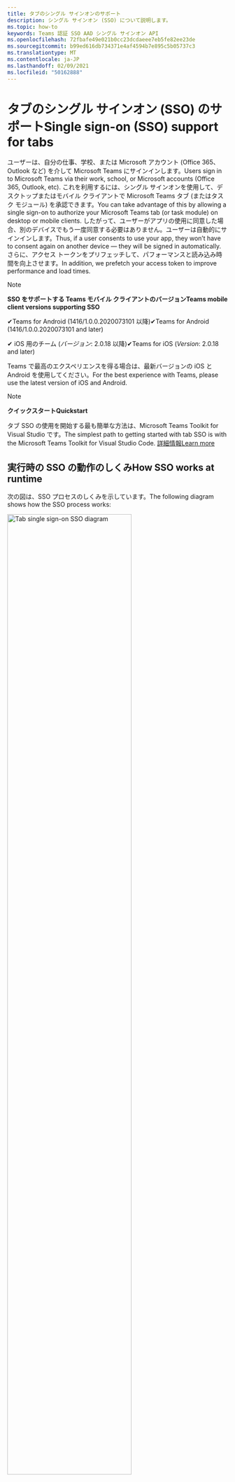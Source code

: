 ```yaml
---
title: タブのシングル サインオンのサポート
description: シングル サインオン (SSO) について説明します。
ms.topic: how-to
keywords: Teams 認証 SSO AAD シングル サインオン API
ms.openlocfilehash: 72fbafe49e021b0cc23dcdaeee7eb5fe82ee23de
ms.sourcegitcommit: b99ed616db734371e4af4594b7e895c5b05737c3
ms.translationtype: MT
ms.contentlocale: ja-JP
ms.lasthandoff: 02/09/2021
ms.locfileid: "50162888"
---
```

# <a name="single-sign-on-sso-support-for-tabs"></a><span data-ttu-id="4f61b-104">タブのシングル サインオン (SSO) のサポート</span><span class="sxs-lookup"><span data-stu-id="4f61b-104">Single sign-on (SSO) support for tabs</span></span>

<span data-ttu-id="4f61b-105">ユーザーは、自分の仕事、学校、または Microsoft アカウント (Office 365、Outlook など) を介して Microsoft Teams にサインインします。</span><span class="sxs-lookup"><span data-stu-id="4f61b-105">Users sign in to Microsoft Teams via their work, school, or Microsoft accounts (Office 365, Outlook, etc).</span></span> <span data-ttu-id="4f61b-106">これを利用するには、シングル サインオンを使用して、デスクトップまたはモバイル クライアントで Microsoft Teams タブ (またはタスク モジュール) を承認できます。</span><span class="sxs-lookup"><span data-stu-id="4f61b-106">You can take advantage of this by allowing a single sign-on to authorize your Microsoft Teams tab (or task module) on desktop or mobile clients.</span></span> <span data-ttu-id="4f61b-107">したがって、ユーザーがアプリの使用に同意した場合、別のデバイスでもう一度同意する必要はありません。ユーザーは自動的にサインインします。</span><span class="sxs-lookup"><span data-stu-id="4f61b-107">Thus, if a user consents to use your app, they won’t have to consent again on another device — they will be signed in automatically.</span></span> <span data-ttu-id="4f61b-108">さらに、アクセス トークンをプリフェッチして、パフォーマンスと読み込み時間を向上させます。</span><span class="sxs-lookup"><span data-stu-id="4f61b-108">In addition, we prefetch your access token to improve performance and load times.</span></span>

> [!NOTE]
> <span data-ttu-id="4f61b-109">**SSO をサポートする Teams モバイル クライアントのバージョン**</span><span class="sxs-lookup"><span data-stu-id="4f61b-109">**Teams mobile client versions supporting SSO**</span></span>  
>
> <span data-ttu-id="4f61b-110">✔Teams for Android (1416/1.0.0.2020073101 以降)</span><span class="sxs-lookup"><span data-stu-id="4f61b-110">✔Teams for Android (1416/1.0.0.2020073101 and later)</span></span>
>
> <span data-ttu-id="4f61b-111">✔ iOS 用のチーム (_バージョン_: 2.0.18 以降)</span><span class="sxs-lookup"><span data-stu-id="4f61b-111">✔Teams for iOS (_Version_: 2.0.18 and later)</span></span>  
>
> <span data-ttu-id="4f61b-112">Teams で最高のエクスペリエンスを得る場合は、最新バージョンの iOS と Android を使用してください。</span><span class="sxs-lookup"><span data-stu-id="4f61b-112">For the best experience with Teams, please use the latest version of iOS and Android.</span></span>

> [!NOTE]
> <span data-ttu-id="4f61b-113">**クイックスタート**</span><span class="sxs-lookup"><span data-stu-id="4f61b-113">**Quickstart**</span></span>  
>
> <span data-ttu-id="4f61b-114">タブ SSO の使用を開始する最も簡単な方法は、Microsoft Teams Toolkit for Visual Studio です。</span><span class="sxs-lookup"><span data-stu-id="4f61b-114">The simplest path to getting started with tab SSO is with the Microsoft Teams Toolkit for Visual Studio Code.</span></span> [<span data-ttu-id="4f61b-115">詳細情報</span><span class="sxs-lookup"><span data-stu-id="4f61b-115">Learn more</span></span>](../../../toolkit/visual-studio-code-tab-sso.md)

## <a name="how-sso-works-at-runtime"></a><span data-ttu-id="4f61b-116">実行時の SSO の動作のしくみ</span><span class="sxs-lookup"><span data-stu-id="4f61b-116">How SSO works at runtime</span></span>

<span data-ttu-id="4f61b-117">次の図は、SSO プロセスのしくみを示しています。</span><span class="sxs-lookup"><span data-stu-id="4f61b-117">The following diagram shows how the SSO process works:</span></span>

<!-- markdownlint-disable MD033 -->
<img src="~/assets/images/tabs/tabs-sso-diagram.png" alt="Tab single sign-on SSO diagram" width="75%"/>

1. <span data-ttu-id="4f61b-118">タブでは、JavaScript 呼び出しが実行されます `getAuthToken()` 。</span><span class="sxs-lookup"><span data-stu-id="4f61b-118">In the tab, a JavaScript call is made to `getAuthToken()`.</span></span> <span data-ttu-id="4f61b-119">これにより、タブ アプリケーションの認証トークンを取得する必要があります。</span><span class="sxs-lookup"><span data-stu-id="4f61b-119">This tells Teams to obtain an authentication token for the tab application.</span></span>
2. <span data-ttu-id="4f61b-120">現在のユーザーが初めてタブ アプリケーションを使用する場合は、同意を求める要求プロンプト (同意が必要な場合) またはステップ アップ認証 (2 要素認証など) の処理を求めるプロンプトが表示されます。</span><span class="sxs-lookup"><span data-stu-id="4f61b-120">If this is the first time the current user has used your tab application, there will be a request prompt to consent (if consent is required) or to handle step-up authentication (such as two-factor authentication).</span></span>
3. <span data-ttu-id="4f61b-121">Teams は、現在のユーザーの Azure AD エンドポイントにタブ アプリケーション トークンを要求します。</span><span class="sxs-lookup"><span data-stu-id="4f61b-121">Teams requests the tab application token from the Azure AD endpoint for the current user.</span></span>
4. <span data-ttu-id="4f61b-122">Azure AD Teams アプリケーションにタブ アプリケーション トークンを送信します。</span><span class="sxs-lookup"><span data-stu-id="4f61b-122">Azure AD sends the tab application token to the Teams application.</span></span>
5. <span data-ttu-id="4f61b-123">Teams は、呼び出しによって返される結果オブジェクトの一部としてタブ にタブ アプリケーション トークンを送信 `getAuthToken()` します。</span><span class="sxs-lookup"><span data-stu-id="4f61b-123">Teams sends the tab application token to the tab as part of the result object returned by the `getAuthToken()` call.</span></span>
6. <span data-ttu-id="4f61b-124">トークンは、JavaScript を使用してタブ アプリケーションで解析され、ユーザーの電子メール アドレスなどの必要な情報を抽出します。</span><span class="sxs-lookup"><span data-stu-id="4f61b-124">The token will be parsed in the tab application, via JavaScript, to extract the needed information, such as the user's email address.</span></span>

> [!NOTE]
> <span data-ttu-id="4f61b-125">The is only valid for consenting to a `getAuthToken()` limited set of user-level APIs — email, profile, offline_access and OpenId — and not for further Microsoft Graph scopes such as or `User.Read` `Mail.Read` .</span><span class="sxs-lookup"><span data-stu-id="4f61b-125">The `getAuthToken()` is only valid for consenting to a limited set of user-level APIs — email, profile, offline_access and OpenId — and not for further Microsoft Graph scopes such as `User.Read` or `Mail.Read`.</span></span> <span data-ttu-id="4f61b-126">追加の Graph スコープが必要な場合に推奨される回避策については、このドキュメントの最後にあるセクション [を参照してください](#apps-that-require-additional-microsoft-graph-scopes)。</span><span class="sxs-lookup"><span data-stu-id="4f61b-126">See our section at the end of this document for suggested workarounds if you require [additional Graph scopes](#apps-that-require-additional-microsoft-graph-scopes).</span></span>

<span data-ttu-id="4f61b-127">SSO API は、Web コンテンツを埋め [込むタスク モジュール](../../../task-modules-and-cards/what-are-task-modules.md) でも機能します。</span><span class="sxs-lookup"><span data-stu-id="4f61b-127">The SSO API will also work in [Task Modules](../../../task-modules-and-cards/what-are-task-modules.md) that embed web content.</span></span>

## <a name="develop-an-sso-microsoft-teams-tab"></a><span data-ttu-id="4f61b-128">SSO Microsoft Teams タブを開発する</span><span class="sxs-lookup"><span data-stu-id="4f61b-128">Develop an SSO Microsoft Teams tab</span></span>

<span data-ttu-id="4f61b-129">このセクションでは、SSO を使用する Teams タブの作成に関連するタスクについて説明します。</span><span class="sxs-lookup"><span data-stu-id="4f61b-129">This section describes the tasks involved in creating a Teams tab that uses SSO.</span></span> <span data-ttu-id="4f61b-130">ここでは、これらのタスクについて、言語とフレームワークに依存しないタスクについて説明します。</span><span class="sxs-lookup"><span data-stu-id="4f61b-130">These tasks are described here are language- and framework-agnostic.</span></span>

### <a name="1-create-your-azure-active-directory-azure-ad-application"></a><span data-ttu-id="4f61b-131">1. Azure Active Directory (Azure AD) アプリケーションを作成する</span><span class="sxs-lookup"><span data-stu-id="4f61b-131">1. Create your Azure Active Directory (Azure AD) application</span></span>

#### <a name="registering-your-application-in-theazure-ad-portal-overview"></a><span data-ttu-id="4f61b-132">Azure AD[ポータルでのアプリケーションの登録の](https://azure.microsoft.com/features/azure-portal/) 概要:</span><span class="sxs-lookup"><span data-stu-id="4f61b-132">Registering your application in the[Azure AD portal](https://azure.microsoft.com/features/azure-portal/) overview:</span></span>

1. <span data-ttu-id="4f61b-133">Azure AD [アプリケーション ID を取得します](/azure/active-directory/develop/howto-create-service-principal-portal#get-values-for-signing-in)。</span><span class="sxs-lookup"><span data-stu-id="4f61b-133">Get your [Azure AD Application ID](/azure/active-directory/develop/howto-create-service-principal-portal#get-values-for-signing-in).</span></span>
2. <span data-ttu-id="4f61b-134">アプリケーションが Azure AD エンドポイントと、必要に応じて Microsoft Graph に必要なアクセス許可を指定します。</span><span class="sxs-lookup"><span data-stu-id="4f61b-134">Specify the permissions that your application needs for the Azure AD endpoint and, optionally, Microsoft Graph.</span></span>
3. <span data-ttu-id="4f61b-135">Teams[のデスクトップ、Web、](/azure/active-directory/develop/howto-create-service-principal-portal#configure-access-policies-on-resources)およびモバイル アプリケーションのアクセス許可を付与します。</span><span class="sxs-lookup"><span data-stu-id="4f61b-135">[Grant permissions](/azure/active-directory/develop/howto-create-service-principal-portal#configure-access-policies-on-resources) for Teams desktop, web, and mobile applications.</span></span>
4. <span data-ttu-id="4f61b-136">[範囲の追加] ボタンを選択して Teams を事前承認し、開くパネルで、スコープ `access_as_user` 名として **入力します**。</span><span class="sxs-lookup"><span data-stu-id="4f61b-136">Pre-authorize Teams by selecting the **Add a scope** button and in the panel that opens, enter `access_as_user` as the **Scope name**.</span></span>

> [!NOTE]
> <span data-ttu-id="4f61b-137">次の重要な制限に注意する必要があります。</span><span class="sxs-lookup"><span data-stu-id="4f61b-137">There are some important restrictions you should be aware of:</span></span>
>
> * <span data-ttu-id="4f61b-138">ユーザー レベルの Microsoft Graph API のアクセス許可 (メール、プロファイル、offline_access、OpenId など) のみをサポートしています。</span><span class="sxs-lookup"><span data-stu-id="4f61b-138">We only support user-level Microsoft Graph API permissions, i.e., email, profile, offline_access, OpenId.</span></span> <span data-ttu-id="4f61b-139">他の Microsoft Graph スコープ (またはなど) にアクセスする必要がある場合は、このドキュメントの最後にある推奨 `User.Read` `Mail.Read` される回避策を参照してください。 [](#apps-that-require-additional-microsoft-graph-scopes)</span><span class="sxs-lookup"><span data-stu-id="4f61b-139">If you need access to other Microsoft Graph scopes (such as `User.Read` or `Mail.Read`), see our [recommended workaround](#apps-that-require-additional-microsoft-graph-scopes) at the end of this documentation.</span></span>
> * <span data-ttu-id="4f61b-140">アプリケーションのドメイン名は、Azure AD アプリケーションに登録したドメイン名と同じ名前にすることが重要です。</span><span class="sxs-lookup"><span data-stu-id="4f61b-140">It's important that your application's domain name is the same as the domain name you've registering for your Azure AD application.</span></span>
> * <span data-ttu-id="4f61b-141">現在、アプリごとに複数のドメインはサポートされていません。</span><span class="sxs-lookup"><span data-stu-id="4f61b-141">We don't currently support multiple domains per app.</span></span>
> * <span data-ttu-id="4f61b-142">ドメインが一般的すぎるため、セキュリティ上のリスクが生じ得るアプリケーション `azurewebsites.net` はサポートされていません。</span><span class="sxs-lookup"><span data-stu-id="4f61b-142">We don't support applications that use the `azurewebsites.net` domain because it is too common and may be a security risk.</span></span> <span data-ttu-id="4f61b-143">ただし、この制限を積極的に削除する必要があります。</span><span class="sxs-lookup"><span data-stu-id="4f61b-143">However, we're actively seeking to remove this restriction.</span></span>

#### <a name="registering-your-app-through-the-azure-active-directory-portal-in-depth"></a><span data-ttu-id="4f61b-144">Azure Active Directory ポータルを使用してアプリを登録する方法について詳細に説明します。</span><span class="sxs-lookup"><span data-stu-id="4f61b-144">Registering your app through the Azure Active Directory portal in-depth:</span></span>

1. <span data-ttu-id="4f61b-145">Azure Active Directory アプリ登録ポータルに [新しいアプリケーションを登録](https://go.microsoft.com/fwlink/?linkid=2083908) します。</span><span class="sxs-lookup"><span data-stu-id="4f61b-145">Register a new application in the [Azure Active Directory – App Registrations](https://go.microsoft.com/fwlink/?linkid=2083908) portal.</span></span>
2. <span data-ttu-id="4f61b-146">[ **新しい登録] を** 選択し、[アプリケーションの *登録] ページで* 次の値を設定します。</span><span class="sxs-lookup"><span data-stu-id="4f61b-146">Select **New Registration** and on the *register an application page*, set following values:</span></span>
    * <span data-ttu-id="4f61b-147">アプリ **名に** 名前を設定します。</span><span class="sxs-lookup"><span data-stu-id="4f61b-147">Set **name** to your app name.</span></span>
    * <span data-ttu-id="4f61b-148">サポートされている **アカウントの種類を選択** する (任意のアカウントの種類が機能します) ¹</span><span class="sxs-lookup"><span data-stu-id="4f61b-148">Choose the **supported account types** (any account type will work) ¹</span></span>
    * <span data-ttu-id="4f61b-149">**[リダイレクト URI]** を空のままにします。</span><span class="sxs-lookup"><span data-stu-id="4f61b-149">Leave **Redirect URI** empty.</span></span>
    * <span data-ttu-id="4f61b-150">**[登録]** を選択します。</span><span class="sxs-lookup"><span data-stu-id="4f61b-150">Choose **Register**.</span></span>
3. <span data-ttu-id="4f61b-151">概要ページで、アプリケーション **(クライアント) ID をコピーして保存します**。</span><span class="sxs-lookup"><span data-stu-id="4f61b-151">On the overview page, copy and save the **Application (client) ID**.</span></span> <span data-ttu-id="4f61b-152">後で Teams アプリケーション マニフェストを更新するときに必要になります。</span><span class="sxs-lookup"><span data-stu-id="4f61b-152">You’ll need it later when updating your Teams application manifest.</span></span>
4. <span data-ttu-id="4f61b-153">[**管理**] で [**API の公開**] を選択します。</span><span class="sxs-lookup"><span data-stu-id="4f61b-153">Under **Manage**, select **Expose an API**.</span></span> 
5. <span data-ttu-id="4f61b-154">[Set] リンク **を** 選択して、アプリケーション ID URI を次の形式で生成します `api://{AppID}` 。</span><span class="sxs-lookup"><span data-stu-id="4f61b-154">Select the **Set** link to generate the Application ID URI in the form of `api://{AppID}`.</span></span> <span data-ttu-id="4f61b-155">二重スラッシュと GUID の間に完全修飾ドメイン名 (末尾にスラッシュ "/" を付加) を挿入します。</span><span class="sxs-lookup"><span data-stu-id="4f61b-155">Insert your fully qualified domain name (with a forward slash "/" appended to the end) between the double forward slashes and the GUID.</span></span> <span data-ttu-id="4f61b-156">ID 全体は次の形式である `api://fully-qualified-domain-name.com/{AppID}` 必要があります。</span><span class="sxs-lookup"><span data-stu-id="4f61b-156">The entire ID should have the form of: `api://fully-qualified-domain-name.com/{AppID}` ²</span></span>
    * <span data-ttu-id="4f61b-157">例: `api://subdomain.example.com/00000000-0000-0000-0000-000000000000` .</span><span class="sxs-lookup"><span data-stu-id="4f61b-157">ex: `api://subdomain.example.com/00000000-0000-0000-0000-000000000000`.</span></span>
    
    <span data-ttu-id="4f61b-158">完全修飾ドメイン名は、アプリが提供される人間が読み取り可能なドメイン名です。</span><span class="sxs-lookup"><span data-stu-id="4f61b-158">The fully qualified domain name is the human readable domain name from which your app is served.</span></span> <span data-ttu-id="4f61b-159">ngrok などのトンネリング サービスを使用している場合は、ngrok サブドメインが変更されるたびにこの値を更新する必要があります。</span><span class="sxs-lookup"><span data-stu-id="4f61b-159">If you are using a tunneling service such as ngrok, you will need to update     this value whenever your ngrok subdomain changes.</span></span> 
6. <span data-ttu-id="4f61b-160">**[Scope の追加]** ボタンをクリックします。</span><span class="sxs-lookup"><span data-stu-id="4f61b-160">Select the **Add a scope** button.</span></span> <span data-ttu-id="4f61b-161">開いたパネルで、**[スコープ名]** として `access_as_user` を入力します。</span><span class="sxs-lookup"><span data-stu-id="4f61b-161">In the panel that opens, enter `access_as_user` as the **Scope name**.</span></span>
7. <span data-ttu-id="4f61b-162">同意 **できるユーザーを設定** する `Admins and users`</span><span class="sxs-lookup"><span data-stu-id="4f61b-162">Set **Who can consent?** to `Admins and users`</span></span>
8. <span data-ttu-id="4f61b-163">管理者とユーザーの同意のプロンプトを構成するためのフィールドに、範囲に適した値を入力 `access_as_user` します。</span><span class="sxs-lookup"><span data-stu-id="4f61b-163">Fill in the fields for configuring the admin and user consent prompts with values that are appropriate for the `access_as_user` scope:</span></span>
    * <span data-ttu-id="4f61b-164">**管理者の同意のタイトル:** Teams はユーザーのプロファイルにアクセスできます。</span><span class="sxs-lookup"><span data-stu-id="4f61b-164">**Admin consent title:** Teams can access the user’s profile.</span></span>
    * <span data-ttu-id="4f61b-165">**管理者の同意の説明**: Teams がアプリの Web API を現在のユーザーとして呼び出すのを許可します。</span><span class="sxs-lookup"><span data-stu-id="4f61b-165">**Admin consent description**: Allows Teams to call the app’s web APIs as the current user.</span></span>
    * <span data-ttu-id="4f61b-166">**ユーザーの同意のタイトル**: Teams はユーザー プロファイルにアクセスし、ユーザーに代わって要求を行うことができます。</span><span class="sxs-lookup"><span data-stu-id="4f61b-166">**User consent title**: Teams can access the user profile and make requests on the user's behalf.</span></span>
    * <span data-ttu-id="4f61b-167">**ユーザーの同意の説明:** Teams がユーザーと同じ権限でこのアプリの API を呼び出すのを有効にする。</span><span class="sxs-lookup"><span data-stu-id="4f61b-167">**User consent description:** Enable Teams to call this app’s APIs with the same rights as the user.</span></span>
9. <span data-ttu-id="4f61b-168">[状態 **] が [有効** ] **に設定されている**</span><span class="sxs-lookup"><span data-stu-id="4f61b-168">Ensure that **State** is set to **Enabled**</span></span>
10. <span data-ttu-id="4f61b-169">[範囲の **追加] ボタンを** 選択して保存する</span><span class="sxs-lookup"><span data-stu-id="4f61b-169">Select the **Add scope** button to save</span></span> 
    * <span data-ttu-id="4f61b-170">テキスト フィールドの下に **表示されるスコープ** 名のドメイン部分は、前の手順で設定したアプリケーション **ID** URI と自動的に一致し、末尾に追加 `/access_as_user` されます。</span><span class="sxs-lookup"><span data-stu-id="4f61b-170">The domain part of the **Scope name** displayed just below the text field should automatically match the **Application ID** URI set in the previous step, with `/access_as_user` appended to the end:</span></span>
        * `api://subdomain.example.com/00000000-0000-0000-0000-000000000000/access_as_user`
11. <span data-ttu-id="4f61b-171">[ **承認済みクライアント アプリケーション** ] セクションで、アプリの Web アプリケーションに対して承認するアプリケーションを特定します。</span><span class="sxs-lookup"><span data-stu-id="4f61b-171">In the **Authorized client applications** section, identify the applications that you want to authorize for your app’s web application.</span></span> <span data-ttu-id="4f61b-172">[クライアント *アプリケーションの追加] を選択します*。</span><span class="sxs-lookup"><span data-stu-id="4f61b-172">Select *Add a client application*.</span></span> <span data-ttu-id="4f61b-173">次の各クライアント ID を入力し、前の手順で作成した承認済みスコープを選択します。</span><span class="sxs-lookup"><span data-stu-id="4f61b-173">Enter each of the following client IDs and select the authorized scope you created in the previous step:</span></span>
    * <span data-ttu-id="4f61b-174">`1fec8e78-bce4-4aaf-ab1b-5451cc387264` (Teams モバイル/デスクトップ アプリケーション)</span><span class="sxs-lookup"><span data-stu-id="4f61b-174">`1fec8e78-bce4-4aaf-ab1b-5451cc387264` (Teams mobile/desktop application)</span></span>
    * <span data-ttu-id="4f61b-175">`5e3ce6c0-2b1f-4285-8d4b-75ee78787346` (Teams Web アプリケーション)</span><span class="sxs-lookup"><span data-stu-id="4f61b-175">`5e3ce6c0-2b1f-4285-8d4b-75ee78787346` (Teams web application)</span></span>
12. <span data-ttu-id="4f61b-176">API の **アクセス許可に移動します**。</span><span class="sxs-lookup"><span data-stu-id="4f61b-176">Navigate to **API Permissions**.</span></span> <span data-ttu-id="4f61b-177">[Microsoft Graph *委任されたアクセス* 許可のアクセス許可の追加] を選択し、Microsoft Graph API から次のアクセス  >    >  許可を追加します。</span><span class="sxs-lookup"><span data-stu-id="4f61b-177">Select *Add a permission* > *Microsoft Graph* > *Delegated permissions*, then add the following permissions from Microsoft Graph API:</span></span>
    * <span data-ttu-id="4f61b-178">User.Read (既定で有効)</span><span class="sxs-lookup"><span data-stu-id="4f61b-178">User.Read (enabled by default)</span></span>
    * <span data-ttu-id="4f61b-179">メール</span><span class="sxs-lookup"><span data-stu-id="4f61b-179">email</span></span>
    * <span data-ttu-id="4f61b-180">offline_access</span><span class="sxs-lookup"><span data-stu-id="4f61b-180">offline_access</span></span>
    * <span data-ttu-id="4f61b-181">OpenId</span><span class="sxs-lookup"><span data-stu-id="4f61b-181">OpenId</span></span>
    * <span data-ttu-id="4f61b-182">profile</span><span class="sxs-lookup"><span data-stu-id="4f61b-182">profile</span></span>

13. <span data-ttu-id="4f61b-183">[認証] に **移動します**</span><span class="sxs-lookup"><span data-stu-id="4f61b-183">Navigate to **Authentication**</span></span>

    <span data-ttu-id="4f61b-184">アプリに IT 管理者の同意が与えされていない場合、ユーザーは初めてアプリを使用する場合に同意する必要があります。</span><span class="sxs-lookup"><span data-stu-id="4f61b-184">If an app hasn't been granted IT admin consent, users will have to provide consent the first time they use an app.</span></span>

    <span data-ttu-id="4f61b-185">リダイレクト URI を設定します。</span><span class="sxs-lookup"><span data-stu-id="4f61b-185">Set a redirect URI:</span></span>
    * <span data-ttu-id="4f61b-186">[プラットフォーム **の追加] を選択します**。</span><span class="sxs-lookup"><span data-stu-id="4f61b-186">Select **Add a platform**.</span></span>
    * <span data-ttu-id="4f61b-187">Web を **選択します**。</span><span class="sxs-lookup"><span data-stu-id="4f61b-187">Select **web**.</span></span>
    * <span data-ttu-id="4f61b-188">アプリの **リダイレクト URI** を入力します。</span><span class="sxs-lookup"><span data-stu-id="4f61b-188">Enter the **redirect URI** for your app.</span></span> <span data-ttu-id="4f61b-189">これは、暗黙的な許可フローが成功するとユーザーがリダイレクトされるページです。</span><span class="sxs-lookup"><span data-stu-id="4f61b-189">This will be the page where a successful implicit grant flow will redirect the user.</span></span> <span data-ttu-id="4f61b-190">これは、手順 5 で入力した完全修飾ドメイン名と、認証応答を送信する API ルートと同じ名前です。</span><span class="sxs-lookup"><span data-stu-id="4f61b-190">This will be same fully qualified domain name that you entered in step 5 followed by the API route where a authentication response should be sent.</span></span> <span data-ttu-id="4f61b-191">Teams のサンプルを実行している場合は、次のようになります。 `https://subdomain.example.com/auth-end`</span><span class="sxs-lookup"><span data-stu-id="4f61b-191">If you are following any of the Teams samples, this will be: `https://subdomain.example.com/auth-end`</span></span>

    <span data-ttu-id="4f61b-192">次に、次のボックスをオンにして、暗黙的な許可を有効にします。</span><span class="sxs-lookup"><span data-stu-id="4f61b-192">Next, enable implicit grant by checking the following boxes:</span></span>  
    <span data-ttu-id="4f61b-193">✔ ID トークン</span><span class="sxs-lookup"><span data-stu-id="4f61b-193">✔ ID Token</span></span>  
    <span data-ttu-id="4f61b-194">✔ アクセス トークン</span><span class="sxs-lookup"><span data-stu-id="4f61b-194">✔ Access Token</span></span>  
    
<span data-ttu-id="4f61b-195">おめでとうございます。</span><span class="sxs-lookup"><span data-stu-id="4f61b-195">Congratulations!</span></span> <span data-ttu-id="4f61b-196">タブ SSO アプリを続行するには、アプリ登録の前提条件が完了しています。</span><span class="sxs-lookup"><span data-stu-id="4f61b-196">You have completed the app registration prerequisites to proceed with your tab SSO app.</span></span>     

> [!NOTE]
>
> * <span data-ttu-id="4f61b-197">¹ Azure AD アプリが Teams で認証要求を行っているのと同じテナントに登録されている場合、ユーザーは同意を求められなく、アクセス トークンがすぐ付与されます。</span><span class="sxs-lookup"><span data-stu-id="4f61b-197">¹ If your Azure AD app is registered in the _same_ tenant where you're making an authentication request in Teams, the user won't be asked to consent and will be granted an access token right away.</span></span> <span data-ttu-id="4f61b-198">ユーザーがこれらのアクセス許可に同意する必要があるのは、Azure ADアプリが別のテナントに登録されている場合のみです。</span><span class="sxs-lookup"><span data-stu-id="4f61b-198">Users only need to consent to these permissions if the Azure AD app is registered in a different tenant.</span></span>
> * <span data-ttu-id="4f61b-199">ドメインが既に所有され、自分が所有者であることを示すエラーが表示された場合は、「クイック スタート [: Azure Active Directory](/azure/active-directory/fundamentals/add-custom-domain) にカスタム ドメイン名を追加してドメインを登録し、上記の手順 5 を繰り返します。</span><span class="sxs-lookup"><span data-stu-id="4f61b-199">² If you get an error stating that the domain is already owned and you are the owner, follow the procedure at [Quickstart: Add a custom domain name to Azure Active Directory](/azure/active-directory/fundamentals/add-custom-domain) to register the domain, and then repeat step 5, above.</span></span> <span data-ttu-id="4f61b-200">(このエラーは、Office 365 テナンシーで管理者の資格情報でサインインしていない場合にも発生します)。</span><span class="sxs-lookup"><span data-stu-id="4f61b-200">(This error can also occur if you aren't signed in with Admin credentials in the Office 365 tenancy).</span></span>
> * <span data-ttu-id="4f61b-201">返されたアクセス トークンで UPN (ユーザー プリンシパル名) を受信していない場合は、Azure AD[](https://docs.microsoft.com/azure/active-directory/develop/active-directory-optional-claims)でオプションのクレームとして追加できます。</span><span class="sxs-lookup"><span data-stu-id="4f61b-201">If you are not receiving the UPN (User Principal Name) in the returned access token, you can add it as an [optional claim](https://docs.microsoft.com/azure/active-directory/develop/active-directory-optional-claims) in Azure AD.</span></span>

### <a name="2-update-your-microsoft-teams-application-manifest"></a><span data-ttu-id="4f61b-202">2. Microsoft Teams アプリケーション マニフェストを更新する</span><span class="sxs-lookup"><span data-stu-id="4f61b-202">2. Update your Microsoft Teams application manifest</span></span>

<span data-ttu-id="4f61b-203">Microsoft Teams マニフェストに新しいプロパティを追加します。</span><span class="sxs-lookup"><span data-stu-id="4f61b-203">Add new properties to your Microsoft Teams manifest:</span></span>

* <span data-ttu-id="4f61b-204">**WebApplicationInfo** - 次の要素の親。</span><span class="sxs-lookup"><span data-stu-id="4f61b-204">**WebApplicationInfo** - The parent of the following elements:</span></span>

> [!div class="checklist"]
> * <span data-ttu-id="4f61b-205">**id** - アプリケーションのクライアント ID。</span><span class="sxs-lookup"><span data-stu-id="4f61b-205">**id** - The client ID of the application.</span></span> <span data-ttu-id="4f61b-206">これは、Azure AD にアプリケーションを登録する一環として取得したアプリケーション ID です。</span><span class="sxs-lookup"><span data-stu-id="4f61b-206">This is the application ID that you obtained as part of registering the application with Azure AD.</span></span>
>* <span data-ttu-id="4f61b-207">**resource** - アプリケーションのドメインとサブドメイン。</span><span class="sxs-lookup"><span data-stu-id="4f61b-207">**resource** - The domain and subdomain of your application.</span></span> <span data-ttu-id="4f61b-208">これは、上記の手順 6 で作成するときに登録した URI (プロトコルを含む `api://` ) `scope` と同じです。</span><span class="sxs-lookup"><span data-stu-id="4f61b-208">This is the same URI (including the `api://` protocol) that you registered when creating your `scope` in step 6 above.</span></span> <span data-ttu-id="4f61b-209">リソースにパスを `access_as_user` 含めてはならない。</span><span class="sxs-lookup"><span data-stu-id="4f61b-209">You shouldn't include the `access_as_user` path in your resource.</span></span> <span data-ttu-id="4f61b-210">この URI のドメイン部分は、Teams アプリケーション マニフェストの URL で使用される任意のサブドメインを含むドメインと一致する必要があります。</span><span class="sxs-lookup"><span data-stu-id="4f61b-210">The domain part of this URI should match the domain, including any subdomains, used in the URLs of your Teams application manifest.</span></span>

```json
"webApplicationInfo": {
  "id": "00000000-0000-0000-0000-000000000000",
  "resource": "api://subdomain.example.com/00000000-0000-0000-0000-000000000000"
}
```

> [!NOTE]
>
>* <span data-ttu-id="4f61b-211">AAD アプリのリソースは、通常、サイト URL のルートと appID (例: ) です `api://subdomain.example.com/00000000-0000-0000-0000-000000000000` 。</span><span class="sxs-lookup"><span data-stu-id="4f61b-211">The resource for an AAD app will usually be the root of its site URL and the appID (e.g. `api://subdomain.example.com/00000000-0000-0000-0000-000000000000`).</span></span> <span data-ttu-id="4f61b-212">また、この値を使用して、要求が同じドメインから送信されるのを確認します。</span><span class="sxs-lookup"><span data-stu-id="4f61b-212">We also use this value to ensure your request is coming from the same domain.</span></span> <span data-ttu-id="4f61b-213">したがって、タブのドメインがリソース プロパティと同 `contentURL` じドメインを使用する必要があります。</span><span class="sxs-lookup"><span data-stu-id="4f61b-213">Therefore, make sure that the `contentURL` for your tab uses the same domains as your resource property.</span></span>
>* <span data-ttu-id="4f61b-214">フィールドを実装するには、マニフェスト バージョン 1.5 以上を使用する必要 `webApplicationInfo` があります。</span><span class="sxs-lookup"><span data-stu-id="4f61b-214">You need to use manifest version 1.5 or higher to implement the `webApplicationInfo` field.</span></span>

### <a name="3-get-an-authentication-token-from-your-client-side-code"></a><span data-ttu-id="4f61b-215">3. クライアント側コードから認証トークンを取得する</span><span class="sxs-lookup"><span data-stu-id="4f61b-215">3. Get an authentication token from your client-side code</span></span>

<span data-ttu-id="4f61b-216">認証 API は次のように表示されます。</span><span class="sxs-lookup"><span data-stu-id="4f61b-216">Here's what the authentication API looks like:</span></span>

```javascript
var authTokenRequest = {
  successCallback: function(result) { console.log("Success: " + result); },
  failureCallback: function(error) { console.log("Failure: " + error); }
};
microsoftTeams.authentication.getAuthToken(authTokenRequest);
```

<span data-ttu-id="4f61b-217">(ユーザー レベルのアクセス許可に対して) 呼び出しを行い、追加のユーザーの同意が必要な場合は、追加の同意を許可するダイアログがユーザーに `getAuthToken` 表示されます。</span><span class="sxs-lookup"><span data-stu-id="4f61b-217">When you call `getAuthToken` - and additional user consent is required (for user-level permissions) - we will show a dialog to the user encouraging them to grant additional consent.</span></span> 

<span data-ttu-id="4f61b-218">成功コールバックでアクセス トークンを受信したら、アクセス トークンをデコードして、そのトークンに関連付けられているクレームを表示できます。</span><span class="sxs-lookup"><span data-stu-id="4f61b-218">Once you've received the access token in the success callback you can decode the access token to view the claims associated with that token.</span></span> <span data-ttu-id="4f61b-219">(必要に応じて、アクセス トークンを手動でコピー/貼り付け[](https://jwt.io/)(コンテンツを検査するJWT.ioツールなど) に貼り付けます。</span><span class="sxs-lookup"><span data-stu-id="4f61b-219">(Optionally, you can manually copy/paste the access token into a tool such as [JWT.io](https://jwt.io/) to inspect its contents).</span></span> <span data-ttu-id="4f61b-220">返されたアクセス トークンで UPN (ユーザー プリンシパル名) を受信していない場合は、Azure AD[](https://docs.microsoft.com/azure/active-directory/develop/active-directory-optional-claims)でオプションのクレームとして追加できます。</span><span class="sxs-lookup"><span data-stu-id="4f61b-220">If you are not receiving the UPN (User Principal Name) in the returned access token, you can add it as an [optional claim](https://docs.microsoft.com/azure/active-directory/develop/active-directory-optional-claims) in Azure AD.</span></span>

<p>
    <img src="~/assets/images/tabs/tabs-sso-prompt.png" alt="Tab single sign-on SSO dialog prompt" width="75%"/>
</p>

## <a name="code-sample"></a><span data-ttu-id="4f61b-221">コード サンプル</span><span class="sxs-lookup"><span data-stu-id="4f61b-221">Code sample</span></span>

|<span data-ttu-id="4f61b-222">**サンプルの名前**</span><span class="sxs-lookup"><span data-stu-id="4f61b-222">**Sample name**</span></span>|<span data-ttu-id="4f61b-223">**説明**</span><span class="sxs-lookup"><span data-stu-id="4f61b-223">**Description**</span></span>|<span data-ttu-id="4f61b-224">**C#**</span><span class="sxs-lookup"><span data-stu-id="4f61b-224">**C#**</span></span>|<span data-ttu-id="4f61b-225">**TypeScript**</span><span class="sxs-lookup"><span data-stu-id="4f61b-225">**TypeScript**</span></span>|
|---------------|---------------|------|--------------|
| <span data-ttu-id="4f61b-226">タブ SSO</span><span class="sxs-lookup"><span data-stu-id="4f61b-226">Tab SSO</span></span> |<span data-ttu-id="4f61b-227">タブ用の Microsoft Teams サンプル アプリ Azure AD SSO</span><span class="sxs-lookup"><span data-stu-id="4f61b-227">Microsoft Teams sample app for tabs Azure AD SSO</span></span>| [<span data-ttu-id="4f61b-228">View</span><span class="sxs-lookup"><span data-stu-id="4f61b-228">View</span></span>](https://github.com/OfficeDev/Microsoft-Teams-Samples/tree/main/samples/tab-sso/csharp)|<span data-ttu-id="4f61b-229">[表示](https://github.com/OfficeDev/Microsoft-Teams-Samples/blob/main/samples/tab-sso/nodejs)、</span><span class="sxs-lookup"><span data-stu-id="4f61b-229">[View](https://github.com/OfficeDev/Microsoft-Teams-Samples/blob/main/samples/tab-sso/nodejs),</span></span> </br>[<span data-ttu-id="4f61b-230">Teams Toolkit</span><span class="sxs-lookup"><span data-stu-id="4f61b-230">Teams Toolkit</span></span>](../../../toolkit/visual-studio-code-tab-sso.md)|

## <a name="known-limitations"></a><span data-ttu-id="4f61b-231">既知の制限事項</span><span class="sxs-lookup"><span data-stu-id="4f61b-231">Known Limitations</span></span>

### <a name="apps-that-require-additional-microsoft-graph-scopes"></a><span data-ttu-id="4f61b-232">追加の Microsoft Graph スコープが必要なアプリ</span><span class="sxs-lookup"><span data-stu-id="4f61b-232">Apps that require additional Microsoft Graph Scopes</span></span>

<span data-ttu-id="4f61b-233">SSO の現在の実装では、他の API (User.Read や Mail.Read など) ではなく、ユーザー レベルのアクセス許可 (電子メール、プロファイル、offline_access、OpenId) に対する同意のみを付与します。</span><span class="sxs-lookup"><span data-stu-id="4f61b-233">Our current implementation for SSO only grants consent for user-level permissions — email, profile, offline_access, OpenId — not for other APIs (such as User.Read or Mail.Read).</span></span> <span data-ttu-id="4f61b-234">アプリにさらに Microsoft Graph スコープが必要な場合は、いくつかの有効な回避策を次に示します。</span><span class="sxs-lookup"><span data-stu-id="4f61b-234">If your app needs further Microsoft Graph scopes, here are some enabling workarounds:</span></span>

#### <a name="tenant-admin-consent"></a><span data-ttu-id="4f61b-235">テナント管理者の同意</span><span class="sxs-lookup"><span data-stu-id="4f61b-235">Tenant Admin Consent</span></span>

<span data-ttu-id="4f61b-236">最も簡単な方法は、テナント管理者に組織の代わりに事前同意を得る方法です。</span><span class="sxs-lookup"><span data-stu-id="4f61b-236">The simplest approach is to get a tenant admin to pre-consent on behalf of the organization.</span></span> <span data-ttu-id="4f61b-237">つまり、ユーザーはこれらのスコープに同意する必要がならないので、Azure AD の代理フローを使用してトークン サーバー側を自由に交換 [できます](/azure/active-directory/develop/v1-oauth2-on-behalf-of-flow)。</span><span class="sxs-lookup"><span data-stu-id="4f61b-237">This means users won’t have to consent to these scopes and you can then be free to exchange the token server side using Azure AD’s [on-behalf-of flow](/azure/active-directory/develop/v1-oauth2-on-behalf-of-flow).</span></span> <span data-ttu-id="4f61b-238">この回避策は、内部の業務アプリケーションでは許容されますが、テナント管理者の承認に依存できないサードパーティの開発者には十分ではない可能性があります。</span><span class="sxs-lookup"><span data-stu-id="4f61b-238">This workaround is acceptable for internal line-of-business applications but may not be enough for third-party developers who may not be able to rely on tenant admin approval.</span></span>

<span data-ttu-id="4f61b-239">(テナント管理者として) 組織の代わりに同意する簡単な方法は、次にアクセスする方法です。</span><span class="sxs-lookup"><span data-stu-id="4f61b-239">A simple way of consenting on behalf of an organization (as a tenant admin) is to visit:</span></span>

* `https://login.microsoftonline.com/common/adminconsent?client_id=<AAD_App_ID>`

#### <a name="asking-for-additional-consent-using-the-auth-api"></a><span data-ttu-id="4f61b-240">Auth API を使用して追加の同意を求める</span><span class="sxs-lookup"><span data-stu-id="4f61b-240">Asking for additional consent using the Auth API</span></span>

<span data-ttu-id="4f61b-241">追加の Microsoft Graph スコープを取得するためのもう 1 つのアプローチは、既存の Web ベースの [Azure AD](~/tabs/how-to/authentication/auth-tab-aad.md#navigate-to-the-authorization-page-from-your-popup-page) 認証アプローチを使用して同意ダイアログを表示する方法です。この認証方法では、Azure AD 同意ダイアログが表示されます。</span><span class="sxs-lookup"><span data-stu-id="4f61b-241">Another approach for getting additional Microsoft Graph scopes is to present a consent dialog using our existing [web-based Azure AD authentication approach](~/tabs/how-to/authentication/auth-tab-aad.md#navigate-to-the-authorization-page-from-your-popup-page) which involves popping up an Azure AD consent dialog.</span></span> <span data-ttu-id="4f61b-242">いくつかの追加機能があります。</span><span class="sxs-lookup"><span data-stu-id="4f61b-242">There are some notable additions:</span></span>

1. <span data-ttu-id="4f61b-243">取得するトークンは、追加の Microsoft Graph API にアクセスするために `getAuthToken()` 、Azure AD [on-behalf-of フロー](/azure/active-directory/develop/v2-oauth2-on-behalf-of-flow) を使用してサーバー側で交換する必要があります。</span><span class="sxs-lookup"><span data-stu-id="4f61b-243">The token retrieved using `getAuthToken()` needs to be exchanged server-side using Azure AD [on-behalf-of flow](/azure/active-directory/develop/v2-oauth2-on-behalf-of-flow) to get access to those additional Microsoft Graph APIs.</span></span>
    * <span data-ttu-id="4f61b-244">この交換には必ず v2 Microsoft Graph エンドポイントを使用してください。</span><span class="sxs-lookup"><span data-stu-id="4f61b-244">Be sure to use the v2 Microsoft Graph endpoint for this exchange</span></span>
2. <span data-ttu-id="4f61b-245">Exchange が失敗した場合、Azure AD無効な付与例外が返されます。</span><span class="sxs-lookup"><span data-stu-id="4f61b-245">If the exchange fails, Azure AD will return an invalid grant exception.</span></span> <span data-ttu-id="4f61b-246">通常、次の 2 つのエラー メッセージの 1 `invalid_grant` つがあります。 `interaction_required`</span><span class="sxs-lookup"><span data-stu-id="4f61b-246">There are usually one of two error messages: `invalid_grant` or `interaction_required`</span></span>
3. <span data-ttu-id="4f61b-247">交換が失敗した場合は、追加の同意を求める必要があります。</span><span class="sxs-lookup"><span data-stu-id="4f61b-247">When the exchange fails, then you need to ask for additional consent.</span></span> <span data-ttu-id="4f61b-248">ユーザーに追加の同意を求める UI を表示することをお勧めします。</span><span class="sxs-lookup"><span data-stu-id="4f61b-248">We recommend showing some UI asking the user to grant additional consent.</span></span> <span data-ttu-id="4f61b-249">この UI には、Azure 認証 API を使用して Azure AD同意ダイアログ [をトリガーするAD含める必要があります](~/concepts/authentication/auth-silent-aad.md)。</span><span class="sxs-lookup"><span data-stu-id="4f61b-249">This UI should include a button that triggers an Azure AD consent dialog using our [Azure AD authentication API](~/concepts/authentication/auth-silent-aad.md).</span></span>
4. <span data-ttu-id="4f61b-250">Azure AD から追加の同意を求める場合は、Azure AD へのクエリ文字列パラメーターに含める必要があります。それ以外の場合 `prompt=consent` 、Azure AD[](~/tabs/how-to/authentication/auth-silent-aad.md#get-the-user-context)は追加のスコープを求めしません。</span><span class="sxs-lookup"><span data-stu-id="4f61b-250">When asking for additional consent from Azure AD, you need to include `prompt=consent` in your [query-string-parameter](~/tabs/how-to/authentication/auth-silent-aad.md#get-the-user-context) to Azure AD otherwise Azure AD will not ask for the additional scopes.</span></span>
    * <span data-ttu-id="4f61b-251">代わりに： `?scope={scopes}`</span><span class="sxs-lookup"><span data-stu-id="4f61b-251">Instead of: `?scope={scopes}`</span></span>
    * <span data-ttu-id="4f61b-252">次のコマンドを使用します。 `?prompt=consent&scope={scopes}`</span><span class="sxs-lookup"><span data-stu-id="4f61b-252">Use this: `?prompt=consent&scope={scopes}`</span></span>
    * <span data-ttu-id="4f61b-253">ユーザーに確認を求めるすべてのスコープ `{scopes}` (Mail.Read や User.Read など) を含める必要があります。</span><span class="sxs-lookup"><span data-stu-id="4f61b-253">Be sure that `{scopes}` includes all the scopes you are prompting the user for (ex: Mail.Read or User.Read).</span></span>
5. <span data-ttu-id="4f61b-254">ユーザーが追加のアクセス許可を付与したら、代理フローを再試行して、これらの追加の API にアクセスします。</span><span class="sxs-lookup"><span data-stu-id="4f61b-254">Once the user has granted additional permission, retry the on-behalf-of-flow to get access to these additional APIs.</span></span>

### <a name="non-azure-ad-authentication"></a><span data-ttu-id="4f61b-255">Azure 以外のAD認証</span><span class="sxs-lookup"><span data-stu-id="4f61b-255">Non-Azure AD Authentication</span></span>

<span data-ttu-id="4f61b-256">上記の認証ソリューションは、AZURE 認証をサポートするアプリとサービスADプロバイダーとしてのみ機能します。</span><span class="sxs-lookup"><span data-stu-id="4f61b-256">The above-described authentication solution only works for apps and services that support Azure AD as an identity provider.</span></span> <span data-ttu-id="4f61b-257">Azure ベース以外のサービスを使用してADするアプリは、ポップアップ ベースの Web 認証フローを引き続き [使用する必要があります](~/concepts/authentication.md)。</span><span class="sxs-lookup"><span data-stu-id="4f61b-257">Apps that want to authenticate using non-Azure AD based services need to continue using the pop-up-based [web authentication flow](~/concepts/authentication.md).</span></span>

> [!NOTE] 
> <span data-ttu-id="4f61b-258">SSO は、Azure および B2C テナント内のADでサポートされています。</span><span class="sxs-lookup"><span data-stu-id="4f61b-258">SSO is supported for customer owned apps within the Azure AD B2C tenants.</span></span>
